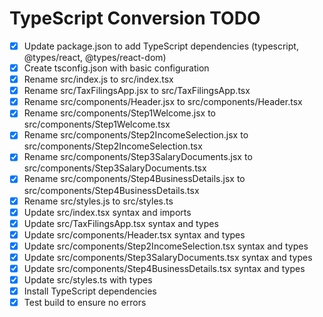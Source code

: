 # TypeScript Conversion TODO

- [x] Update package.json to add TypeScript dependencies (typescript, @types/react, @types/react-dom)
- [x] Create tsconfig.json with basic configuration
- [x] Rename src/index.js to src/index.tsx
- [x] Rename src/TaxFilingsApp.jsx to src/TaxFilingsApp.tsx
- [x] Rename src/components/Header.jsx to src/components/Header.tsx
- [x] Rename src/components/Step1Welcome.jsx to src/components/Step1Welcome.tsx
- [x] Rename src/components/Step2IncomeSelection.jsx to src/components/Step2IncomeSelection.tsx
- [x] Rename src/components/Step3SalaryDocuments.jsx to src/components/Step3SalaryDocuments.tsx
- [x] Rename src/components/Step4BusinessDetails.jsx to src/components/Step4BusinessDetails.tsx
- [x] Rename src/styles.js to src/styles.ts
- [x] Update src/index.tsx syntax and imports
- [x] Update src/TaxFilingsApp.tsx syntax and types
- [x] Update src/components/Header.tsx syntax and types
- [x] Update src/components/Step2IncomeSelection.tsx syntax and types
- [x] Update src/components/Step3SalaryDocuments.tsx syntax and types
- [x] Update src/components/Step4BusinessDetails.tsx syntax and types
- [x] Update src/styles.ts with types
- [x] Install TypeScript dependencies
- [x] Test build to ensure no errors
